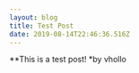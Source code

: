 ```yaml
---
layout: blog
title: Test Post
date: 2019-08-14T22:46:36.516Z
---
```

**This is a test post!
*by vhollo